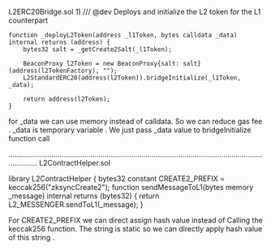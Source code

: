 L2ERC20Bridge.sol
1)
 /// @dev Deploys and initialize the L2 token for the L1 counterpart

    function _deployL2Token(address _l1Token, bytes calldata _data) internal returns (address) {
        bytes32 salt = _getCreate2Salt(_l1Token);

        BeaconProxy l2Token = new BeaconProxy{salt: salt}(address(l2TokenFactory), "");
        L2StandardERC20(address(l2Token)).bridgeInitialize(_l1Token, _data);

        return address(l2Token);
    }

for _data we can use memory instead of calldata. So we can reduce gas fee . _data is temporary variable . We just pass _data value to bridgeInitialize function call 

..........................................................................................................................................
L2ContractHelper.sol

library L2ContractHelper {
    bytes32 constant CREATE2_PREFIX = keccak256("zksyncCreate2");
 function sendMessageToL1(bytes memory _message) internal returns (bytes32) {
        return L2_MESSENGER.sendToL1(_message);
    }

For CREATE2_PREFIX we can direct assign hash value instead of Calling the keccak256 function. The string is static so we can directly apply hash value of this string .


